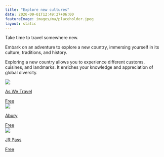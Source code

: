 ```yaml
---
title: "Explore new cultures"
date: 2020-09-01T12:49:27+06:00
featureImage: images/ma/placeholder.jpeg
layout: static
---
```


Take time to travel somewhere new.

Embark on an adventure to explore a new country, immersing yourself in its culture, traditions, and history.

Exploring a new country allows you to experience different customs, cuisines, and landmarks. It enriches your knowledge and appreciation of global diversity.

<a class="ma-link" href="https://aswetravel.com/embracing-new-culture-5-essential-tips/"><div class="ma-card"><div class="ma-icon"><img src ="/images/icon-check.png"/></div><div class="ma-name"><p>As We Travel</p></div><div class="ma-paid-text"><span>Free </span></div></div></a><a class="ma-link" href="https://abury.net/blogs/abury-blog/exploring-new-cultures"><div class="ma-card"><div class="ma-icon"><img src ="/images/icon-check.png"/></div><div class="ma-name"><p>Abury</p></div><div class="ma-paid-text"><span>Free </span></div></div></a><a class="ma-link" href="https://www.jrpass.com/blog/why-experiencing-a-new-culture-is-good-for-you"><div class="ma-card"><div class="ma-icon"><img src ="/images/icon-check.png"/></div><div class="ma-name"><p>JR Pass</p></div><div class="ma-paid-text"><span>Free </span></div></div></a>  

<br/><br/>






